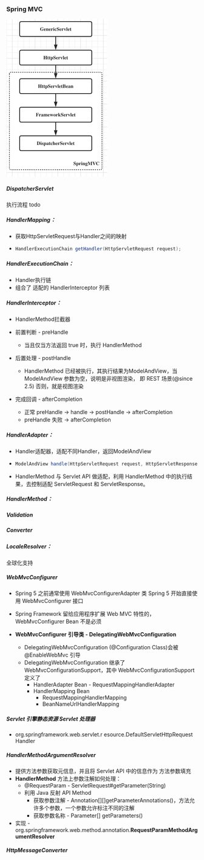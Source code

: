 ### Spring MVC



<img src="assets/image-20210831205755040.png" alt="image-20210831205755040" style="zoom:50%;" />



##### DispatcherServlet

执行流程 todo



##### HandlerMapping：

- 获取HttpServletRequest与Handler之间的映射

- ```java
  HandlerExecutionChain getHandler(HttpServletRequest request);
  ```



##### HandlerExecutionChain：

- Handler执行链
- 组合了 适配的 HandlerInterceptor 列表



##### HandlerInterceptor：

- HandlerMethod拦截器
- 前置判断 - preHandle
  - 当且仅当方法返回 true 时，执行 HandlerMethod
- 后置处理 - postHandle
  - HandlerMethod 已经被执行，其执行结果为ModelAndView，当 ModelAndView 参数为空，说明是非视图渲染， 即 REST 场景(@since 2.5) 否则，就是视图渲染

- 完成回调 - afterCompletion
  - 正常 preHandle -> handle -> postHandle -> afterCompletion
  - preHandle 失败 -> afterCompletion



##### HandlerAdapter：

- Handler适配器，适配不同Handler，返回ModelAndView

- ```java
  ModelAndView handle(HttpServletRequest request, HttpServletResponse response, Object handler);
  ```

- HandlerMethod 与 Servlet API 做适配，利用 HandlerMethod 中的执行结果，去控制适配 ServletRequest 和 ServletResponse。



##### HandlerMethod：



##### Validation



##### Converter



##### LocaleResolver：

全球化支持





##### WebMvcConfigurer

- Spring 5 之前通常使用 WebMvcConfigurerAdapter 类 Spring 5 开始直接使用 WebMvcConfigurer 接口

- Spring Framework 留给应用程序扩展 Web MVC 特性的， WebMvcConfigurer Bean 不是必须

- **WebMvcConfigurer** **引导类** **- DelegatingWebMvcConfiguration**
  - DelegatingWebMvcConfiguration (@Configuration Class)会被 @EnableWebMvc 引导
  - DelegatingWebMvcConfiguration 继承了 WebMvcConfigurationSupport，其中 WebMvcConfigurationSupport 定义了
    - HandlerAdapter Bean - RequestMappingHandlerAdapter
    - HandlerMapping Bean 
      - RequestMappingHandlerMapping
      - BeanNameUrlHandlerMapping



##### Servlet 引擎静态资源 Servlet 处理器

- org.springframework.web.servlet.r esource.DefaultServletHttpRequest Handler



##### HandlerMethodArgumentResolver

- 提供方法参数获取元信息，并且将 Servlet API 中的信息作为 方法参数填充
- **HandlerMethod** 方法上参数注解如何处理：
  - @RequestParam - ServletRequest#getParameter(String)
  - 利用 Java 反射 API Method
    - 获取参数注解 - Annotation\[][]getParameterAnnotations()，方法允许多个参数，一个参数允许标注不同的注解
    - 获取参数名称 - Parameter[] getParameters()
- 实现 - org.springframework.web.method.annotation.**RequestParamMethodArgumentResolver**



##### HttpMessageConverter